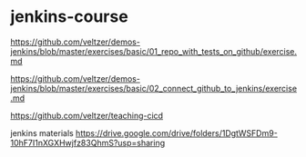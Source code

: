 # jenkins-course


https://github.com/veltzer/demos-jenkins/blob/master/exercises/basic/01_repo_with_tests_on_github/exercise.md

https://github.com/veltzer/demos-jenkins/blob/master/exercises/basic/02_connect_github_to_jenkins/exercise.md

https://github.com/veltzer/teaching-cicd



jenkins materials
https://drive.google.com/drive/folders/1DgtWSFDm9-10hF7I1nXGXHwjfz83QhmS?usp=sharing
